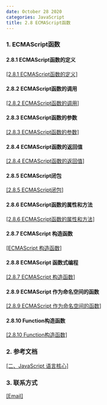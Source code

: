 ```yaml
---
date: October 28 2020
categories: JavaScript
title: 2.8 ECMAScript函数
---
```


### 1. ECMAScript函数

#### 2.8.1 ECMAScript函数的定义

[[2.8.1 ECMAScript函数的定义]]()

#### 2.8.2 ECMAScript函数的调用

[[2.8.2 ECMAScript函数的调用]]()

#### 2.8.3 ECMAScript函数的参数

[[2.8.3 ECMAScript函数的参数]]()

#### 2.8.4 ECMAScript函数的返回值

[[2.8.4 ECMAScript函数的返回值]]()

#### 2.8.5 ECMAScript闭包

[[2.8.5 ECMAScript闭包]]()

#### 2.8.6 ECMAScript函数的属性和方法

[[2.8.6 ECMAScript函数的属性和方法]]()

#### 2.8.7 ECMAScript 构造函数

[[ECMAScript 构造函数]]()

#### 2.8.8 ECMAScript 函数式编程

[[2.8.7 ECMAScript 构造函数]]()

#### 2.8.9 ECMAScript 作为命名空间的函数

[[2.8.9 ECMAScript 作为命名空间的函数]]()

#### 2.8.10 Function构造函数

[[2.8.10 Function构造函数]]()

### 2. 参考文档

[[二、JavaScript 语言核心]](https://web-dolphin.github.io/2020/10/28/JavaScript/Tutorial/%E4%BA%8C%E3%80%81JavaScript%20%E8%AF%AD%E8%A8%80%E6%A0%B8%E5%BF%83/)

### 3. 联系方式

[[Email]](yuanmin8888@outlook.com)

